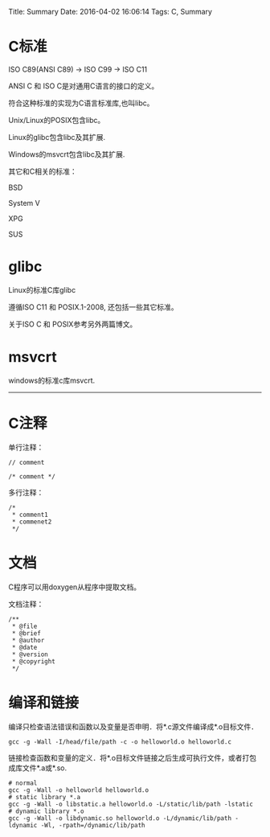 Title: Summary
Date: 2016-04-02 16:06:14
Tags: C, Summary



# C标准

ISO C89(ANSI C89) -> ISO C99 -> ISO C11

ANSI C 和 ISO C是对通用C语言的接口的定义。

符合这种标准的实现为C语言标准库,也叫libc。

Unix/Linux的POSIX包含libc。

Linux的glibc包含libc及其扩展.

Windows的msvcrt包含libc及其扩展.

其它和C相关的标准：

BSD

System V

XPG

SUS

# glibc

Linux的标准C库glibc

遵循ISO C11 和 POSIX.1-2008, 还包括一些其它标准。

关于ISO C 和 POSIX参考另外两篇博文。

# msvcrt

windows的标准c库msvcrt.

***

# C注释

单行注释：

    // comment

    /* comment */

多行注释：

    /*
     * comment1
     * commenet2
     */

# 文档

C程序可以用doxygen从程序中提取文档。

文档注释：

    /**
     * @file
     * @brief
     * @author
     * @date
     * @version
     * @copyright
     */

# 编译和链接

编译只检查语法错误和函数以及变量是否申明．将*.c源文件编译成*.o目标文件．

    gcc -g -Wall -I/head/file/path -c -o helloworld.o helloworld.c

链接检查函数和变量的定义．将*.o目标文件链接之后生成可执行文件，或者打包成库文件*.a或*.so.

    # normal
    gcc -g -Wall -o helloworld helloworld.o
    # static library *.a
    gcc -g -Wall -o libstatic.a helloworld.o -L/static/lib/path -lstatic
    # dynamic library *.o
    gcc -g -Wall -o libdynamic.so helloworld.o -L/dynamic/lib/path -ldynamic -Wl, -rpath=/dynamic/lib/path
